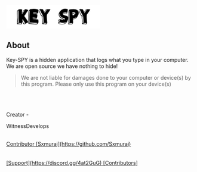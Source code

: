 <img src="IMG/keyspylogo.png" width = "250" length = "600">
                                                
                                                

## About

Key-SPY is a hidden application that logs what you type in your computer. We are open source we have nothing to hide! 
> We are not liable for damages done to your computer or device(s) by this program. Please only use this program on your device(s)
<br />
<br />
<br />
Creator - <p>WitnessDevelops<a href="https://github.com/WitnessDevelops"></p> <br />
Contributor [Sxmurai](https://github.com/Sxmurai)
<br />
<br />
<br />
[Support](https://discord.gg/4at2GuG) [Contributors]
                                 
